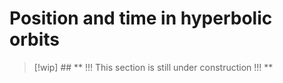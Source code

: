 # Position and time in hyperbolic orbits

> [!wip] ## ** !!! This section is still under construction !!! **

<!-- Wakker section 8.3, 8.4 -->